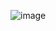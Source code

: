 ![image](https://user-images.githubusercontent.com/12642226/199553831-57443593-e338-43ff-b17f-9d2c3c7e3ee8.png)
